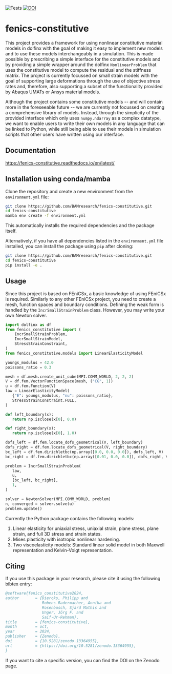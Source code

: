 ![Tests](https://github.com/BAMresearch/fenics-constitutive/actions/workflows/pytest.yml/badge.svg) [![DOI](https://zenodo.org/badge/DOI/10.5281/zenodo.13364955.svg)](https://doi.org/10.5281/zenodo.13364955)

# fenics-constitutive

This project  provides a framework for using nonlinear constitutive material models in dolfinx with the goal of making it easy to implement new models and to use these models interchangeably in a simulation. This is made possible by prescribing a simple interface for the constitutive models and by providing a simple wrapper around the dolfinx `NonlinearProblem` that uses the constitutive model to compute the residual and the stiffness matrix. The project is currently focussed on small strain models with the goal of supporting large deformations through the use of objective stress rates and, therefore, also supporting a subset of the functionality provided by Abaqus UMATs or Ansys material models.

Although the project contains some constitutive models -- and will contain more in the foreseeable future -- we are currently not focussed on creating a comprehensive library of models. Instead, through the simplicity of the provided interface which only uses `numpy.ndarray` as a complex datatype, we want to enable users to write their own models in any language that can be linked to Python, while still being able to use their models in simulation scripts that other users have written using our interface.

## Documentation

https://fenics-constitutive.readthedocs.io/en/latest/

## Installation using conda/mamba

Clone the repository and create a new environment from the `environment.yml` file:

```bash
git clone https://github.com/BAMresearch/fenics-constitutive.git
cd fenics-constitutive
mamba env create -f environment.yml
```
This automatically installs the required dependencies and the package itself.

Alternatively, if you have all dependencies listed in the `environment.yml` file installed, you can install the package using `pip` after cloning:

```bash
git clone https://github.com/BAMresearch/fenics-constitutive.git
cd fenics-constitutive
pip install -e .
```

## Usage

Since this project is based on FEniCSx, a basic knowledge of using FEniCSx is required. Similarly to any other FEniCSx project, you need to create a mesh, function spaces and boundary conditions. Defining the weak form is handled by the `IncrSmallStrainProblem` class. However, you may write your own Newton solver.


```python
import dolfinx as df
from fenics_constitutive import (
    IncrSmallStrainProblem, 
    IncrSmallStrainModel, 
    StressStrainConstraint, 
)
from fenics_constitutive.models import LinearElasticityModel

youngs_modulus = 42.0
poissons_ratio = 0.3

mesh = df.mesh.create_unit_cube(MPI.COMM_WORLD, 2, 2, 2)
V = df.fem.VectorFunctionSpace(mesh, ("CG", 1))
u = df.fem.Function(V)
law = LinearElasticityModel(
   {"E": youngs_modulus, "nu": poissons_ratio},
   StressStrainConstraint.FULL,
)

def left_boundary(x):
   return np.isclose(x[0], 0.0)

def right_boundary(x):
   return np.isclose(x[0], 1.0)

dofs_left = df.fem.locate_dofs_geometrical(V, left_boundary)
dofs_right = df.fem.locate_dofs_geometrical(V, right_boundary)
bc_left = df.fem.dirichletbc(np.array([0.0, 0.0, 0.0]), dofs_left, V)
bc_right = df.fem.dirichletbc(np.array([0.01, 0.0, 0.0]), dofs_right, V)

problem = IncrSmallStrainProblem(
   law,
   u,
   [bc_left, bc_right],
   1,
)

solver = NewtonSolver(MPI.COMM_WORLD, problem)
n, converged = solver.solve(u)
problem.update()

```

Currently the Python package contains the following models:

1. Linear elasticity for uniaxial stress, uniaxial strain, plane stress, plane strain, and full 3D stress and strain states.
2. Mises plasticity with isotropic nonlinear hardening.
3. Two viscoelasticity models: Standard linear solid model in both Maxwell representation and Kelvin-Voigt representation. 

## Citing

If you use this package in your research, please cite it using the following bibtex entry:

```bibtex
@software{fenics_constitutive2024,
author       = {Diercks, Philipp and
                Robens-Radermacher, Annika and
                Rosenbusch, Sjard Mathis and
                Unger, Jörg F. and
                Saif-Ur-Rehman},
title        = {fenics-constitutive},
month        = oct,
year         = 2024,
publisher    = {Zenodo},
doi          = {10.5281/zenodo.13364955},
url          = {https://doi.org/10.5281/zenodo.13364955},
}
```

If you want to cite a specific version, you can find the DOI on the Zenodo page.
